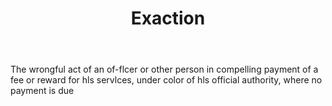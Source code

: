 ---
title: Exaction
letter: E
permalink: "/definitions/bld-exaction.html"
body: The wrongful act of an of-flcer or other person in compelling payment of a fee
  or reward for hls servlces, under color of hls official authority, where no payment
  is due
published_at: '2018-07-07'
source: Black's Law Dictionary 2nd Ed (1910)
layout: post
---